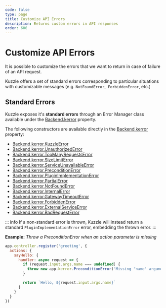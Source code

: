 ```yaml
---
code: false
type: page
title: Customize API Errors
description: Returns custom errors in API responses
order: 600
---
```


# Customize API Errors

It is possible to customize the errors that we want to return in case of failure of an API request.

Kuzzle offers a set of standard errors corresponding to particular situations with customizable messages (e.g. `NotFoundError`,` ForbiddenError`, etc.)

## Standard Errors

Kuzzle exposes it's **standard errors** through an Error Manager class available under the [Backend.kerror](/core/2/some-link) property.

The following constructors are available directly in the [Backend.kerror](/core/2/some-link) property:
  - [Backend.kerror.KuzzleError](/core/2/some-link#some-anchor)
  - [Backend.kerror.UnauthorizedError](/core/2/some-link#some-anchor)
  - [Backend.kerror.TooManyRequestsError](/core/2/some-link#some-anchor)
  - [Backend.kerror.SizeLimitError](/core/2/some-link#some-anchor)
  - [Backend.kerror.ServiceUnavailableError](/core/2/some-link#some-anchor)
  - [Backend.kerror.PreconditionError](/core/2/some-link#some-anchor)
  - [Backend.kerror.PluginImplementationError](/core/2/some-link#some-anchor)
  - [Backend.kerror.PartialError](/core/2/some-link#some-anchor)
  - [Backend.kerror.NotFoundError](/core/2/some-link#some-anchor)
  - [Backend.kerror.InternalError](/core/2/some-link#some-anchor)
  - [Backend.kerror.GatewayTimeoutError](/core/2/some-link#some-anchor)
  - [Backend.kerror.ForbiddenError](/core/2/some-link#some-anchor)
  - [Backend.kerror.ExternalServiceError](/core/2/some-link#some-anchor)
  - [Backend.kerror.BadRequestError](/core/2/some-link#some-anchor)

::: info
If a non-standard error is thrown, Kuzzle will instead return a standard `PluginImplementationError` error, embedding the thrown error.
:::

**Example:** _Throw a PreconditionError when an action parameter is missing_
```js
app.controller.register('greeting', {
  actions: {
    sayHello: {
      handler: async request => {
        if (request.input.args.name === undefined) {
          throw new app.kerror.PreconditionError('Missing "name" argument.')
        }

        return `Hello, ${request.input.args.name}`
      }
    }
  }
})
```

<!-- 
## Use preconfigured errors

@todo
-->
